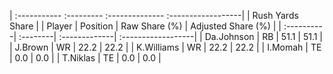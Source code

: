 | :----------- :--------- :-------------- :------------------|
|                      Rush Yards Share                      |
| Player     | Position | Raw Share (%) | Adjusted Share (%) |
| :----------| :--------| :-------------| :------------------|
| Da.Johnson | RB       | 51.1          | 51.1               |
| J.Brown    | WR       | 22.2          | 22.2               |
| K.Williams | WR       | 22.2          | 22.2               |
| I.Momah    | TE       | 0.0           | 0.0                |
| T.Niklas   | TE       | 0.0           | 0.0                |